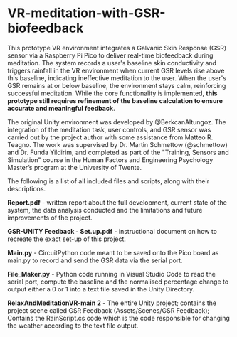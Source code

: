 # VR-meditation-with-GSR-biofeedback
This prototype VR environment integrates a Galvanic Skin Response (GSR) sensor via a Raspberry Pi Pico to deliver real-time biofeedback during meditation. The system records a user's baseline skin conductivity and triggers rainfall in the VR environment when current GSR levels rise above this baseline, indicating ineffective meditation to the user. When the user's GSR remains at or below baseline, the environment stays calm, reinforcing successful meditation. While the core functionality is implemented, **this prototype still requires refinement of the baseline calculation to ensure accurate and meaningful feedback**.

The original Unity environment was developed by @BerkcanAltungoz. The integration of the meditation task, user controls, and GSR sensor was carried out by the project author with some assistance from Matteo R. Teagno. The work was supervised by Dr. Martin Schmettow (@schmettow) and Dr. Funda Yildirim, and completed as part of the "Training, Sensors and Simulation" course in the Human Factors and Engineering Psychology Master’s program at the University of Twente.

The following is a list of all included files and scripts, along with their descriptions.

**Report.pdf** - written report about the full development, current state of the system, the data analysis conducted and the limitations and future improvements of the project. 

**GSR-UNITY Feedback - Set.up.pdf** - instructional document on how to recreate the exact set-up of this project.

**Main.py** - CircuitPython code meant to be saved onto the Pico board as main.py to record and send the GSR data via the serial port.

**File_Maker.py** - Python code running in Visual Studio Code to read the serial port, compute the baseline and the normalised percentage change to output either a 0 or 1 into a text file saved in the Unity Directory.

**RelaxAndMeditationVR-main 2** - The entire Unity project; contains the project scene called GSR Feedback (Assets/Scenes/GSR Feedback); Contains the RainScript.cs code which is the code responsible for changing the weather according to the text file output.
